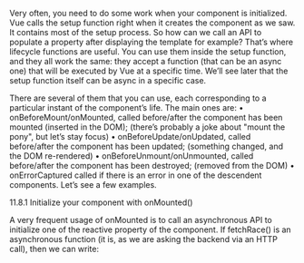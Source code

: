 Very often, you need to do some work when your component is initialized. Vue calls the setup
function right when it creates the component as we saw. It contains most of the setup process. So how can we call an API to populate a property after displaying the template for example? That’s where lifecycle functions are useful. You can use them inside the setup function, and they all work the same: they accept a function (that can be an async one) that will be executed by Vue at a specific time. We’ll see later that the setup function itself can be async in a specific case.

There are several of them that you can use, each corresponding to a particular instant of the
component’s life. The main ones are:
• onBeforeMount/onMounted, called before/after the component has been mounted (inserted in the DOM); (there’s probably a joke about "mount the pony", but let’s stay focus)
• onBeforeUpdate/onUpdated, called before/after the component has been updated; (something changed, and the DOM re-rendered)
• onBeforeUnmount/onUnmounted, called before/after the component has been destroyed; (removed from the DOM)
• onErrorCaptured called if there is an error in one of the descendent components.
Let’s see a few examples.

11.8.1 Initialize your component with onMounted()

A very frequent usage of onMounted is to call an asynchronous API to initialize one of the reactive property of the component. If fetchRace() is an asynchronous function (it is, as we are asking the backend via an HTTP call), then we can write:

